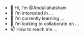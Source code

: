- 👋 Hi, I’m @Abdullahalsham
- 👀 I’m interested in ...
- 🌱 I’m currently learning ...
- 💞️ I’m looking to collaborate on ...
- 📫 How to reach me ...

<!---
Abdullahalsham/Abdullahalsham is a ✨ special ✨ repository because its `README.md` (this file) appears on your GitHub profile.
You can click the Preview link to take a look at your changes.
--->
